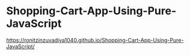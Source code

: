 # Shopping-Cart-App-Using-Pure-JavaScript

https://ronitzinzuvadiya1040.github.io/Shopping-Cart-App-Using-Pure-JavaScript/
